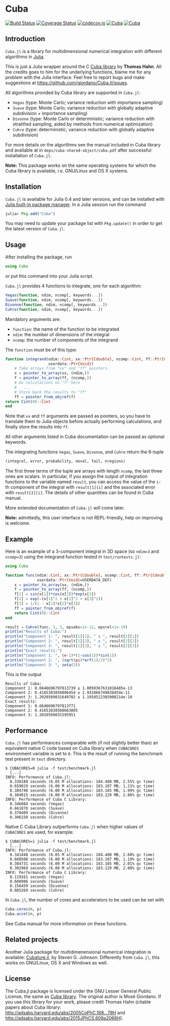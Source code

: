 # Cuba

[![Build Status](https://travis-ci.org/giordano/Cuba.jl.svg?branch=master)](https://travis-ci.org/giordano/Cuba.jl) [![Coverage Status](https://coveralls.io/repos/github/giordano/Cuba.jl/badge.svg?branch=master)](https://coveralls.io/github/giordano/Cuba.jl?branch=master) [![codecov.io](https://codecov.io/github/giordano/Cuba.jl/coverage.svg?branch=master)](https://codecov.io/github/giordano/Cuba.jl?branch=master) [![Cuba](http://pkg.julialang.org/badges/Cuba_0.4.svg)](http://pkg.julialang.org/?pkg=Cuba) [![Cuba](http://pkg.julialang.org/badges/Cuba_0.5.svg)](http://pkg.julialang.org/?pkg=Cuba)

Introduction
------------

`Cuba.jl` is a library for multidimensional numerical integration with different
algorithms in [Julia](http://julialang.org/).

This is just a Julia wrapper around the C
[Cuba library](http://www.feynarts.de/cuba/) by **Thomas Hahn**.  All the
credits goes to him for the underlying functions, blame me for any problem with
the Julia interface.  Feel free to report bugs and make suggestions at
https://github.com/giordano/Cuba.jl/issues.

All algorithms provided by Cuba library are supported in `Cuba.jl`:
* `Vegas` (type: Monte Carlo; variance reduction with importance sampling)
* `Suave` (type: Monte Carlo; variance reduction with globally adaptive
  subdivision + importance sampling)
* `Divonne` (type: Monte Carlo or deterministic; variance reduction with
  stratified sampling, aided by methods from numerical optimization)
* `Cuhre` (type: deterministic; variance reduction with globally adaptive
  subdivision)

For more details on the algorithms see the manual included in Cuba library and
available at in `deps/cuba-shared-object/cuba.pdf` after successful installation
of `Cuba.jl`.

**Note:** This package works on the same operating systems for which the Cuba
library is available, i.e. GNU/Linux and OS X systems.

Installation
------------

`Cuba.jl` is available for Julia 0.4 and later versions, and can be installed
with
[Julia built-in package manager](http://docs.julialang.org/en/stable/manual/packages/).
In a Julia session run the command

```julia
julia> Pkg.add("Cuba")
```

You may need to update your package list with `Pkg.update()` in order to get the
latest version of `Cuba.jl`.


Usage
-----

After installing the package, run

``` julia
using Cuba
```

or put this command into your Julia script.

`Cuba.jl` provides 4 functions to integrate, one for each algorithm:

``` julia
Vegas(function, ndim, ncomp[, keywords...])
Suave(function, ndim, ncomp[, keywords...])
Divonne(function, ndim, ncomp[, keywords...])
Cuhre(function, ndim, ncomp[, keywords...])
```

Mandatory arguments are:

* `function`: the name of the function to be integrated
* `ndim`: the number of dimensions of the integral
* `ncomp`: the number of components of the integrand

The `function` must be of this type:

``` julia
function integrand(ndim::Cint, xx::Ptr{Cdouble}, ncomp::Cint, ff::Ptr{Cdouble},
                   userdata::Ptr{Void})
    # Take arrays from "xx" and "ff" pointers.
    x = pointer_to_array(xx, (ndim,))
    f = pointer_to_array(ff, (ncomp,))
	# Do calculations on "f" here
	#   ...
    # Store back the results to "ff"
    ff = pointer_from_objref(f)
return Cint(0)::Cint
end
```

Note that `xx` and `ff` arguments are passed as pointers, so you have to
translate them to Julia objects before actually performing calculations, and
finally store the results into `ff`.

All other arguments listed in Cuba documentation can be passed as optional
keywords.

The integrating functions `Vegas`, `Suave`, `Divonne`, and `Cuhre` return the
6-tuple

``` julia
(integral, error, probability, neval, fail, nregions)
```

The first three terms of the tuple are arrays with length `ncomp`, the last
three ones are scalars.  In particular, if you assign the output of integration
functions to the variable named `result`, you can access the value of the `i`-th
component of the integral with `result[1][i]` and the associated error with
`result[2][i]`.  The details of other quantities can be found in Cuba manual.

More extended documentation of `Cuba.jl` will come later.

**Note:** admittedly, this user interface is not REPL-friendly, help on
improving is welcome.

Example
-------

Here is an example of a 3-component integral in 3D space (so `ndim=3` and
`ncomp=3`) using the integrand function tested in `test/runtests.jl`:

``` julia
using Cuba

function func(ndim::Cint, xx::Ptr{Cdouble}, ncomp::Cint, ff::Ptr{Cdouble},
              userdata::Ptr{Void}=USERDATA_DEF)
    x = pointer_to_array(xx, (ndim,))
    f = pointer_to_array(ff, (ncomp,))
    f[1] = sin(x[1])*cos(x[2])*exp(x[3])
    f[2] = exp(-(x[1]^2 + x[2]^2 + x[3]^2))
    f[3] = 1/(1 - x[1]*x[2]*x[3])
    ff = pointer_from_objref(f)
    return Cint(0)::Cint
end

result = Cuhre(func, 3, 3, epsabs=1e-12, epsrel=1e-10)
println("Results of Cuba:")
println("Component 1: ", result[1][1], " ± ", result[2][1])
println("Component 2: ", result[1][2], " ± ", result[2][2])
println("Component 3: ", result[1][3], " ± ", result[2][3])
println("Exact results:")
println("Component 1: ", (e-1)*(1-cos(1))*sin(1))
println("Component 2: ", (sqrt(pi)*erf(1)/2)^3)
println("Component 3: ", zeta(3))
```

This is the output

```
Results of Cuba:
Component 1: 0.6646696797813739 ± 1.0050367631018485e-13
Component 2: 0.4165383858806454 ± 2.932866749838454e-11
Component 3: 1.2020569031649702 ± 1.1958522385908214e-10
Exact results:
Component 1: 0.6646696797813771
Component 2: 0.41653838588663805
Component 3: 1.2020569031595951
```

Performance
-----------

`Cuba.jl` has performances comparable with (if not slightly better than) an
equivalent native C code based on Cuba library when `CUBACORES` environment
variable is set to `0`.  This is the result of running the benchmark test
present in `test` directory.

```
$ CUBACORES=0 julia -f test/benchmark.jl
  [...]
INFO: Performance of Cuba.jl:
  0.338188 seconds (6.05 M allocations: 184.480 MB, 2.55% gc time)
  0.659029 seconds (6.00 M allocations: 183.107 MB, 1.21% gc time)
  0.384740 seconds (6.00 M allocations: 183.165 MB, 1.99% gc time)
  0.304015 seconds (6.00 M allocations: 183.129 MB, 2.86% gc time)
INFO: Performance of Cuba C Library:
  0.346084 seconds (Vegas)
  0.661870 seconds (Suave)
  0.378409 seconds (Divonne)
  0.306150 seconds (Cuhre)
```

Native C Cuba Library outperforms `Cuba.jl` when higher values of `CUBACORES` are
used, for example:

```
$ CUBACORES=1 julia -f test/benchmark.jl
  [...]
INFO: Performance of Cuba.jl:
  0.341448 seconds (6.05 M allocations: 184.480 MB, 2.60% gc time)
  0.660508 seconds (6.00 M allocations: 183.107 MB, 1.19% gc time)
  0.384731 seconds (6.00 M allocations: 183.165 MB, 2.01% gc time)
  0.302969 seconds (6.00 M allocations: 183.129 MB, 2.88% gc time)
INFO: Performance of Cuba C Library:
  0.119161 seconds (Vegas)
  0.608906 seconds (Suave)
  0.156459 seconds (Divonne)
  0.085269 seconds (Cuhre)
```

In `Cuba.jl`, the number of cores and accelerators to be used can be set with

``` julia
Cuba.cores(n, p)
Cuba.accel(n, p)
```

See Cuba manual for more information on these functions.

Related projects
----------------

Another Julia package for multidimenensional numerical integration is available:
[Cubature.jl](https://github.com/stevengj/Cubature.jl), by Steven G. Johnson.
Differently from `Cuba.jl`, this works on GNU/Linux, OS X and Windows as well.

License
-------

The Cuba.jl package is licensed under the GNU Lesser General Public License, the
same as [Cuba library](http://www.feynarts.de/cuba/).  The original author is
Mosè Giordano.  If you use this library for your work, please credit Thomas Hahn
(citable papers about Cuba library:
http://adsabs.harvard.edu/abs/2005CoPhC.168...78H and
http://adsabs.harvard.edu/abs/2015JPhCS.608a2066H).
